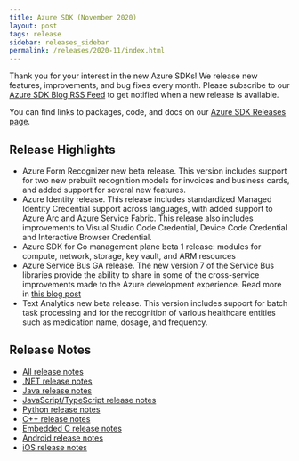 ```yaml
---
title: Azure SDK (November 2020)
layout: post
tags: release
sidebar: releases_sidebar
permalink: /releases/2020-11/index.html
---
```


Thank you for your interest in the new Azure SDKs! We release new features, improvements, and bug fixes every month. Please subscribe to our [Azure SDK Blog RSS Feed](https://devblogs.microsoft.com/azure-sdk/feed) to get notified when a new release is available.

You can find links to packages, code, and docs on our [Azure SDK Releases page](https://aka.ms/azsdk/releases).

## Release Highlights

- Azure Form Recognizer new beta release. This version includes support for two new prebuilt recognition models for invoices and business cards, and added support for several new features.
- Azure Identity release. This release includes standardized Managed Identity Credential support across languages, with added support to Azure Arc and Azure Service Fabric. This release also includes improvements to Visual Studio Code Credential, Device Code Credential and Interactive Browser Credential.
- Azure SDK for Go management plane beta 1 release: modules for compute, network, storage, key vault, and ARM resources
- Azure Service Bus GA release. The new version 7 of the Service Bus libraries provide the ability to share in some of the cross-service improvements made to the Azure development experience. Read more in [this blog post](https://devblogs.microsoft.com/azure-sdk/november-2020-servicebus-ga/)
- Text Analytics new beta release. This version includes support for batch task processing and for the recognition of various healthcare entities such as medication name, dosage, and frequency.

## Release Notes

* [All release notes](index.md)
* [.NET release notes](dotnet.md)
* [Java release notes](java.md)
* [JavaScript/TypeScript release notes](js.md)
* [Python release notes](python.md)
* [C++ release notes](cpp.md)
* [Embedded C release notes](c.md)
* [Android release notes](android.md)
* [iOS release notes](ios.md)

